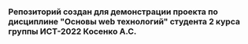 ### Репозиторий создан для демонстрации проекта по дисциплине "Основы web технологий" студента 2 курса группы ИСТ-2022 Косенко А.С.
